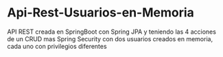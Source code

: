 # Api-Rest-Usuarios-en-Memoria
API REST creada en SpringBoot con Spring JPA y teniendo las 4 acciones de un CRUD mas Spring Security con dos usuarios creados en memoria, cada uno con privilegios diferentes
